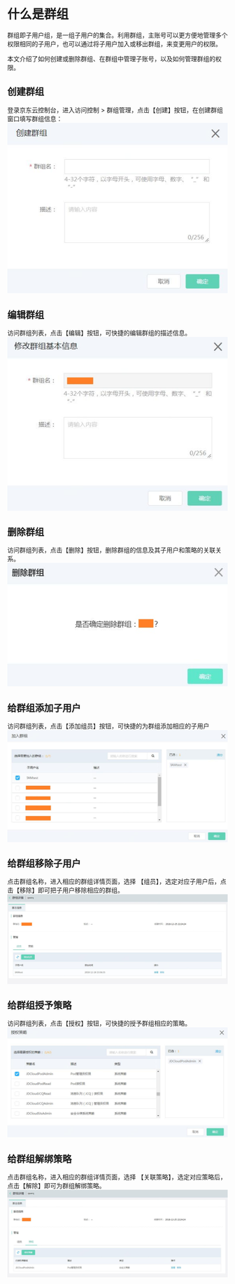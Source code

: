 # 什么是群组

群组即子用户组，是一组子用户的集合。利用群组，主账号可以更方便地管理多个权限相同的子用户，也可以通过将子用户加入或移出群组，来变更用户的权限。

本文介绍了如何创建或删除群组、在群组中管理子账号，以及如何管理群组的权限。

## 创建群组

登录京东云控制台，进入访问控制 > 群组管理，点击【创建】按钮，在创建群组窗口填写群组信息：
![群组创建](../../../../image/IAM/GroupManagement/群组创建.jpg)

## 编辑群组

访问群组列表，点击【编辑】按钮，可快捷的编辑群组的描述信息。
![群组列表编辑按钮弹窗](../../../../image/IAM/GroupManagement/群组编辑.jpg)

## 删除群组

访问群组列表，点击【删除】按钮，删除群组的信息及其子用户和策略的关联关系。
![群组列表删除按钮弹窗页面](../../../../image/IAM/GroupManagement/群组删除.jpg)

## 给群组添加子用户

访问群组列表，点击【添加组员】按钮，可快捷的为群组添加相应的子用户
![群组列表添加组员按钮弹窗页面](../../../../image/IAM/GroupManagement/群组添加子用户.jpg)

## 给群组移除子用户

点击群组名称，进入相应的群组详情页面，选择 【组员】，选定对应子用户后，点击【移除】即可把子用户移除相应的群组。
![群组详情移除子用户](../../../../image/IAM/GroupManagement/群组移除子用户.jpg)

## 给群组授予策略

访问群组列表，点击【授权】按钮，可快捷的授予群组相应的策略。
![群组列表授予策略](../../../../image/IAM/GroupManagement/群组授予策略.jpg)

## 给群组解绑策略

点击群组名称，进入相应的群组详情页面，选择 【关联策略】，选定对应策略后，点击【解除】即可为群组解绑策略。
![群组详情解绑策略](../../../../image/IAM/GroupManagement/群组移除策略.jpg)

